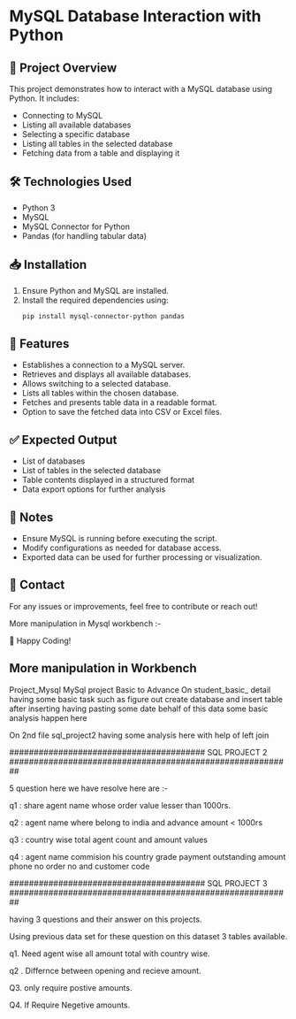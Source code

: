 # MySQL Database Interaction with Python

## 📌 Project Overview
This project demonstrates how to interact with a MySQL database using Python. It includes:
- Connecting to MySQL
- Listing all available databases
- Selecting a specific database
- Listing all tables in the selected database
- Fetching data from a table and displaying it

## 🛠️ Technologies Used
- Python 3
- MySQL
- MySQL Connector for Python
- Pandas (for handling tabular data)

## 📥 Installation
1. Ensure Python and MySQL are installed.
2. Install the required dependencies using:
   ```sh
   pip install mysql-connector-python pandas
   ```

## 🚀 Features
- Establishes a connection to a MySQL server.
- Retrieves and displays all available databases.
- Allows switching to a selected database.
- Lists all tables within the chosen database.
- Fetches and presents table data in a readable format.
- Option to save the fetched data into CSV or Excel files.

## ✅ Expected Output
- List of databases
- List of tables in the selected database
- Table contents displayed in a structured format
- Data export options for further analysis

## 📌 Notes
- Ensure MySQL is running before executing the script.
- Modify configurations as needed for database access.
- Exported data can be used for further processing or visualization.

## 📧 Contact
For any issues or improvements, feel free to contribute or reach out!

More manipulation in Mysql workbench :- 

🚀 Happy Coding!


## More manipulation in Workbench
Project_Mysql
MySql project Basic to Advance On student_basic_ detail having some basic task such as figure out create database and insert table after inserting having pasting some date behalf of this data some basic analysis happen here

On 2nd file sql_project2 having some analysis here with help of left join

######################################## SQL PROJECT 2 ##########################################################

5 question here we have resolve here are :-

q1 : share agent name whose order value lesser than 1000rs.

q2 : agent name where belong to india and advance amount < 1000rs

q3 : country wise total agent count and amount values

q4 : agent name commision his country grade payment outstanding amount phone no order no and customer code

######################################## SQL PROJECT 3 ##########################################################

having 3 questions and their answer on this projects.

Using previous data set for these question on this dataset 3 tables available.

q1. Need agent wise all amount total with country wise.

q2 . Differnce between opening and recieve amount.

Q3. only require postive amounts.

Q4. If Require Negetive amounts.